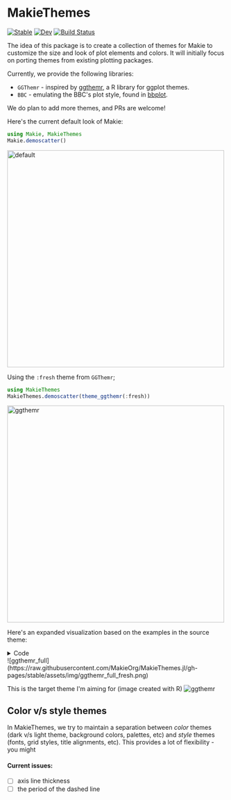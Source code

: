 # MakieThemes


[![Stable](https://img.shields.io/badge/docs-stable-blue.svg)](https://makie.org/MakieThemes.jl/stable/)
[![Dev](https://img.shields.io/badge/docs-dev-blue.svg)](https://makie.org/MakieThemes.jl/dev/)
[![Build Status](https://github.com/MakieOrg/MakieThemes.jl/actions/workflows/CI.yml/badge.svg?branch=master)](https://github.com/MakieOrg/MakieThemes.jl/actions/workflows/CI.yml?query=branch%3Amaster)


The idea of this package is to create a collection of themes for Makie to customize
the size and look of plot elements and colors. It will initially focus on porting
themes from existing plotting packages.

Currently, we provide the following libraries:
- `GGThemr` - inspired by [ggthemr](https://github.com/cttobin/ggthemr), a R library for ggplot themes.
- `BBC` - emulating the BBC's plot style, found in [bbplot](https://github.com/bbc/bbplot).

We do plan to add more themes, and PRs are welcome!

Here's the current default look of Makie:

```julia
using Makie, MakieThemes
Makie.demoscatter()
```
<img src="https://raw.githubusercontent.com/MakieOrg/MakieThemes.jl/gh-pages/stable/assets/img/demoscatter/default.png" alt="default" width="500"/>

Using the `:fresh` theme from `GGThemr`;
```julia
using MakieThemes
MakieThemes.demoscatter(theme_ggthemr(:fresh))
```
<img src="https://raw.githubusercontent.com/MakieOrg/MakieThemes.jl/gh-pages/stable/assets/img/demoscatter/fresh.png" alt="ggthemr" width="500"/>

Here's an expanded visualization based on the examples in the source theme:

<details>
<summary>Code</summary>

```julia
using CSV, DataFrames, MakieThemes, Makie, AlgebraOfGraphics
for dataset ∈ (:www, :drivers, :mtcars, :diamonds)
  @eval $(dataset) = CSV.read(dirname(pathof(MakieThemes))*"/../data/"*$(string(dataset))*".tsv", delim = '\t', DataFrame)
end

Makie.set_theme!(ggthemr(:fresh))

fig = Figure()

www_grid = draw!(fig[1, 1], data(www) * mapping(:Minute, :Users, color = :Measure, marker = :Measure) * (visual(Lines) + visual(Scatter)))
legend!(fig[1, 1, Top()], www_grid; orientation = :horizontal, titleposition = :left)


mtcars_grid = draw!(fig[1, 2], data(mtcars) * mapping(:mpg, color = :cyl => nonnumeric) * AlgebraOfGraphics.density())

legend!(fig[1, 2, Top()], mtcars_grid; orientation = :horizontal, titleposition = :left)

diamonds_grid = draw!(fig[2, 1], 
    data(diamonds) * mapping(:price, color = :cut, stack = :cut) * AlgebraOfGraphics.histogram(); 
    axis = (xtickformat = x -> string.(round.(Int, x)),)
  )

drivers_grid = draw!(fig[2, 2], data(drivers) * mapping(:Year, :Deaths) * visual(BoxPlot))

fig
```

</details>
![ggthemr_full](https://raw.githubusercontent.com/MakieOrg/MakieThemes.jl/gh-pages/stable/assets/img/ggthemr_full_fresh.png)

This is the target theme I'm aiming for (image created with R)
![ggthemr](img/fresh_ggthemr_r.png)

## Color v/s style themes

In MakieThemes, we try to maintain a separation between _color_ themes (dark v/s light theme, background colors, palettes, etc) and _style_ themes (fonts, grid styles, title alignments, etc).  This provides a lot of flexibility - you might 

#### Current issues:
- [ ] axis line thickness
- [ ] the period of the dashed line
